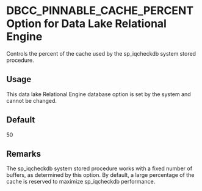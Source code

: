 <!-- loioa632e8ee84f210158a4486c892490f49 -->

# DBCC\_PINNABLE\_CACHE\_PERCENT Option for Data Lake Relational Engine

Controls the percent of the cache used by the sp\_iqcheckdb system stored procedure.



<a name="loioa632e8ee84f210158a4486c892490f49__section_rv2_mvs_swb"/>

## Usage

This data lake Relational Engine database option is set by the system and cannot be changed.



<a name="loioa632e8ee84f210158a4486c892490f49__iq_refso_465"/>

## Default

50



<a name="loioa632e8ee84f210158a4486c892490f49__iq_refso_467"/>

## Remarks

The sp\_iqcheckdb system stored procedure works with a fixed number of buffers, as determined by this option. By default, a large percentage of the cache is reserved to maximize sp\_iqcheckdb performance.

